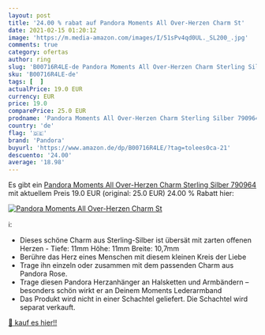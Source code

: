 ```yaml
---
layout: post
title: '24.00 % rabat auf Pandora Moments All Over-Herzen Charm St'
date: 2021-02-15 01:20:12
image: 'https://m.media-amazon.com/images/I/51sPv4qd0UL._SL200_.jpg'
comments: true
category: ofertas
author: ring
slug: 'B00716R4LE-de Pandora Moments All Over-Herzen Charm Sterling Silber 790964'
sku: 'B00716R4LE-de'
tags: [  ]
actualPrice: 19.0 EUR
currency: EUR
price: 19.0
comparePrice: 25.0 EUR
prodname: 'Pandora Moments All Over-Herzen Charm Sterling Silber 790964'
country: 'de'
flag: '🇩🇪'
brand: 'Pandora'
buyurl: 'https://www.amazon.de/dp/B00716R4LE/?tag=tolees0ca-21'
descuento: '24.00'
average: '18.98'
---
```


Es gibt ein [Pandora Moments All Over-Herzen Charm Sterling Silber 790964](https://www.amazon.de/dp/B00716R4LE/?tag=tolees0ca-21) mit aktuellem Preis 19.0 EUR (original: 25.0 EUR) 24.00 % Rabatt hier:

[![Pandora Moments All Over-Herzen Charm St](https://m.media-amazon.com/images/I/51sPv4qd0UL._SL200_.jpg)](https://www.amazon.de/dp/B00716R4LE/?tag=tolees0ca-21)

ℹ️:

- Dieses schöne Charm aus Sterling-Silber ist übersät mit zarten offenen Herzen - Tiefe: 11mm Höhe: 11mm Breite: 10,7mm
- Berühre das Herz eines Menschen mit diesem kleinen Kreis der Liebe
- Trage ihn einzeln oder zusammen mit dem passenden Charm aus Pandora Rose.
- Trage diesen Pandora Herzanhänger an Halsketten und Armbändern – besonders schön wirkt er an Deinem Moments Lederarmband
- Das Produkt wird nicht in einer Schachtel geliefert. Die Schachtel wird separat verkauft.

[🛒 kauf es hier!!](https://www.amazon.de/dp/B00716R4LE/?tag=tolees0ca-21)
